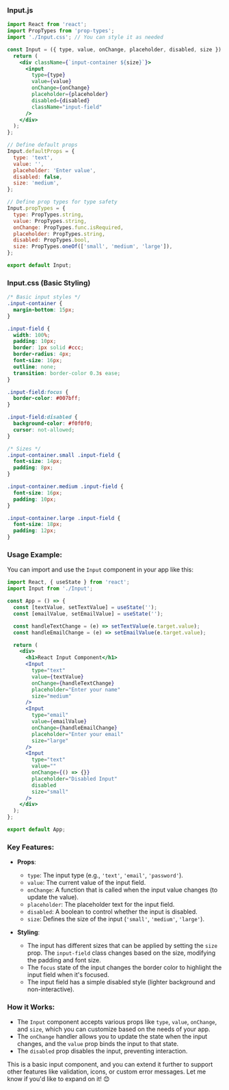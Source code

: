 
### Input.js

```jsx
import React from 'react';
import PropTypes from 'prop-types';
import './Input.css'; // You can style it as needed

const Input = ({ type, value, onChange, placeholder, disabled, size }) => {
  return (
    <div className={`input-container ${size}`}>
      <input
        type={type}
        value={value}
        onChange={onChange}
        placeholder={placeholder}
        disabled={disabled}
        className="input-field"
      />
    </div>
  );
};

// Define default props
Input.defaultProps = {
  type: 'text',
  value: '',
  placeholder: 'Enter value',
  disabled: false,
  size: 'medium',
};

// Define prop types for type safety
Input.propTypes = {
  type: PropTypes.string,
  value: PropTypes.string,
  onChange: PropTypes.func.isRequired,
  placeholder: PropTypes.string,
  disabled: PropTypes.bool,
  size: PropTypes.oneOf(['small', 'medium', 'large']),
};

export default Input;
```

### Input.css (Basic Styling)

```css
/* Basic input styles */
.input-container {
  margin-bottom: 15px;
}

.input-field {
  width: 100%;
  padding: 10px;
  border: 1px solid #ccc;
  border-radius: 4px;
  font-size: 16px;
  outline: none;
  transition: border-color 0.3s ease;
}

.input-field:focus {
  border-color: #007bff;
}

.input-field:disabled {
  background-color: #f0f0f0;
  cursor: not-allowed;
}

/* Sizes */
.input-container.small .input-field {
  font-size: 14px;
  padding: 8px;
}

.input-container.medium .input-field {
  font-size: 16px;
  padding: 10px;
}

.input-container.large .input-field {
  font-size: 18px;
  padding: 12px;
}
```

### Usage Example:

You can import and use the `Input` component in your app like this:

```jsx
import React, { useState } from 'react';
import Input from './Input';

const App = () => {
  const [textValue, setTextValue] = useState('');
  const [emailValue, setEmailValue] = useState('');

  const handleTextChange = (e) => setTextValue(e.target.value);
  const handleEmailChange = (e) => setEmailValue(e.target.value);

  return (
    <div>
      <h1>React Input Component</h1>
      <Input 
        type="text"
        value={textValue}
        onChange={handleTextChange}
        placeholder="Enter your name"
        size="medium"
      />
      <Input 
        type="email"
        value={emailValue}
        onChange={handleEmailChange}
        placeholder="Enter your email"
        size="large"
      />
      <Input 
        type="text"
        value=""
        onChange={() => {}}
        placeholder="Disabled Input"
        disabled
        size="small"
      />
    </div>
  );
};

export default App;
```

### Key Features:
- **Props**:
  - `type`: The input type (e.g., `'text'`, `'email'`, `'password'`).
  - `value`: The current value of the input field.
  - `onChange`: A function that is called when the input value changes (to update the value).
  - `placeholder`: The placeholder text for the input field.
  - `disabled`: A boolean to control whether the input is disabled.
  - `size`: Defines the size of the input (`'small'`, `'medium'`, `'large'`).

- **Styling**:
  - The input has different sizes that can be applied by setting the `size` prop. The `input-field` class changes based on the size, modifying the padding and font size.
  - The `focus` state of the input changes the border color to highlight the input field when it's focused.
  - The input field has a simple disabled style (lighter background and non-interactive).

### How it Works:
- The `Input` component accepts various props like `type`, `value`, `onChange`, and `size`, which you can customize based on the needs of your app.
- The `onChange` handler allows you to update the state when the input changes, and the `value` prop binds the input to that state.
- The `disabled` prop disables the input, preventing interaction.

This is a basic input component, and you can extend it further to support other features like validation, icons, or custom error messages. Let me know if you'd like to expand on it! 😊

